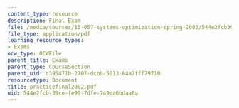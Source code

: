 ```yaml
---
content_type: resource
description: Final Exam
file: /media/courses/15-057-systems-optimization-spring-2003/544e2fcb39cefe997dfe749ea6bdaa8a_practicefinal2002.pdf
file_type: application/pdf
learning_resource_types:
- Exams
ocw_type: OCWFile
parent_title: Exams
parent_type: CourseSection
parent_uid: c395471b-2707-dcbb-5013-64a7fff79710
resourcetype: Document
title: practicefinal2002.pdf
uid: 544e2fcb-39ce-fe99-7dfe-749ea6bdaa8a
---
```

